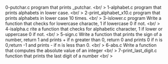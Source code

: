 0-putchar.c program that prints _putchar. <br/ >
1-alphabet.c program that prints alphabets in lower case. <br/ >
2-print_alphabet_x10.c program that prints alphabets in lower case 10 times. <br/ >
3-islower.c program Write a function that checks for lowercase characte, 1 if lowercase 0 if not. <br/ >
4-isalpha.c rite a function that checks for alphabetic character, 1 if lower or uppercase 0 if not. <br/ >
5-sign.c Write a function that prints the sign of a number, return 1 and prints + if n greater than 0, return 0 and prints 0 if n is 0,return -1 and prints - if n is less than 0. <br/ >
 6-abs.c Write a function that computes the absolute value of an integer <br/ >
7-print_last_digit.c function that prints the last digit of a number <br/ >
